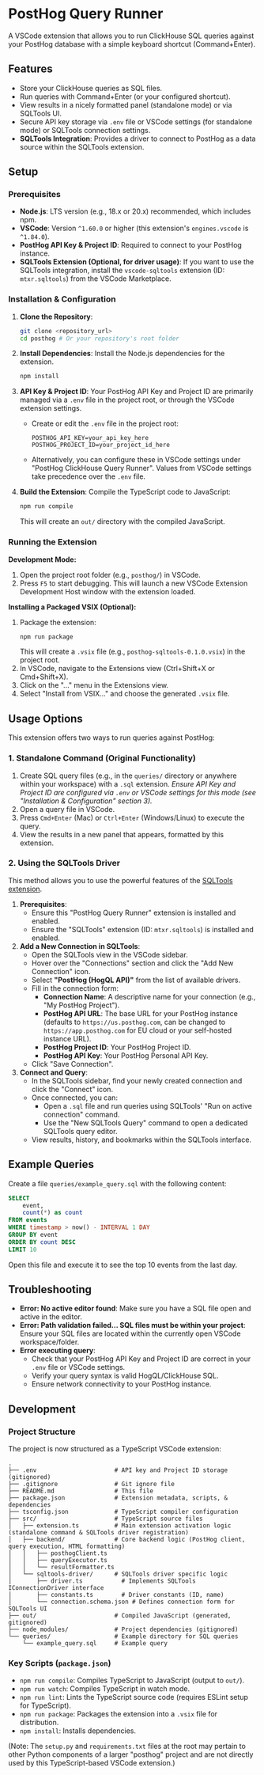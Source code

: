 # PostHog Query Runner

A VSCode extension that allows you to run ClickHouse SQL queries against your PostHog database with a simple keyboard shortcut (Command+Enter).

## Features

- Store your ClickHouse queries as SQL files.
- Run queries with Command+Enter (or your configured shortcut).
- View results in a nicely formatted panel (standalone mode) or via SQLTools UI.
- Secure API key storage via `.env` file or VSCode settings (for standalone mode) or SQLTools connection settings.
- **SQLTools Integration**: Provides a driver to connect to PostHog as a data source within the SQLTools extension.

## Setup

### Prerequisites

- **Node.js**: LTS version (e.g., 18.x or 20.x) recommended, which includes npm.
- **VSCode**: Version `^1.60.0` or higher (this extension's `engines.vscode` is `^1.84.0`).
- **PostHog API Key & Project ID**: Required to connect to your PostHog instance.
- **SQLTools Extension (Optional, for driver usage)**: If you want to use the SQLTools integration, install the `vscode-sqltools` extension (ID: `mtxr.sqltools`) from the VSCode Marketplace.

### Installation & Configuration

1.  **Clone the Repository**:

    ```bash
    git clone <repository_url>
    cd posthog # Or your repository's root folder
    ```

2.  **Install Dependencies**:
    Install the Node.js dependencies for the extension.

    ```bash
    npm install
    ```

3.  **API Key & Project ID**:
    Your PostHog API Key and Project ID are primarily managed via a `.env` file in the project root, or through the VSCode extension settings.

    - Create or edit the `.env` file in the project root:
      ```env
      POSTHOG_API_KEY=your_api_key_here
      POSTHOG_PROJECT_ID=your_project_id_here
      ```
    - Alternatively, you can configure these in VSCode settings under "PostHog ClickHouse Query Runner". Values from VSCode settings take precedence over the `.env` file.

4.  **Build the Extension**:
    Compile the TypeScript code to JavaScript:
    ```bash
    npm run compile
    ```
    This will create an `out/` directory with the compiled JavaScript.

### Running the Extension

**Development Mode:**

1.  Open the project root folder (e.g., `posthog/`) in VSCode.
2.  Press `F5` to start debugging. This will launch a new VSCode Extension Development Host window with the extension loaded.

**Installing a Packaged VSIX (Optional):**

1.  Package the extension:
    ```bash
    npm run package
    ```
    This will create a `.vsix` file (e.g., `posthog-sqltools-0.1.0.vsix`) in the project root.
2.  In VSCode, navigate to the Extensions view (Ctrl+Shift+X or Cmd+Shift+X).
3.  Click on the "..." menu in the Extensions view.
4.  Select "Install from VSIX..." and choose the generated `.vsix` file.

## Usage Options

This extension offers two ways to run queries against PostHog:

### 1. Standalone Command (Original Functionality)

1.  Create SQL query files (e.g., in the `queries/` directory or anywhere within your workspace) with a `.sql` extension.
    _Ensure API Key and Project ID are configured via `.env` or VSCode settings for this mode (see "Installation & Configuration" section 3)._
2.  Open a query file in VSCode.
3.  Press `Cmd+Enter` (Mac) or `Ctrl+Enter` (Windows/Linux) to execute the query.
4.  View the results in a new panel that appears, formatted by this extension.

### 2. Using the SQLTools Driver

This method allows you to use the powerful features of the [SQLTools extension](https://marketplace.visualstudio.com/items?itemName=mtxr.sqltools).

1.  **Prerequisites**:
    - Ensure this "PostHog Query Runner" extension is installed and enabled.
    - Ensure the "SQLTools" extension (ID: `mtxr.sqltools`) is installed and enabled.
2.  **Add a New Connection in SQLTools**:
    - Open the SQLTools view in the VSCode sidebar.
    - Hover over the "Connections" section and click the "Add New Connection" icon.
    - Select **"PostHog (HogQL API)"** from the list of available drivers.
    - Fill in the connection form:
      - **Connection Name**: A descriptive name for your connection (e.g., "My PostHog Project").
      - **PostHog API URL**: The base URL for your PostHog instance (defaults to `https://us.posthog.com`, can be changed to `https://app.posthog.com` for EU cloud or your self-hosted instance URL).
      - **PostHog Project ID**: Your PostHog Project ID.
      - **PostHog API Key**: Your PostHog Personal API Key.
    - Click "Save Connection".
3.  **Connect and Query**:
    - In the SQLTools sidebar, find your newly created connection and click the "Connect" icon.
    - Once connected, you can:
      - Open a `.sql` file and run queries using SQLTools' "Run on active connection" command.
      - Use the "New SQLTools Query" command to open a dedicated SQLTools query editor.
    - View results, history, and bookmarks within the SQLTools interface.

## Example Queries

Create a file `queries/example_query.sql` with the following content:

```sql
SELECT
    event,
    count(*) as count
FROM events
WHERE timestamp > now() - INTERVAL 1 DAY
GROUP BY event
ORDER BY count DESC
LIMIT 10
```

Open this file and execute it to see the top 10 events from the last day.

## Troubleshooting

- **Error: No active editor found**: Make sure you have a SQL file open and active in the editor.
- **Error: Path validation failed... SQL files must be within your project**: Ensure your SQL files are located within the currently open VSCode workspace/folder.
- **Error executing query**:
  - Check that your PostHog API Key and Project ID are correct in your `.env` file or VSCode settings.
  - Verify your query syntax is valid HogQL/ClickHouse SQL.
  - Ensure network connectivity to your PostHog instance.

## Development

### Project Structure

The project is now structured as a TypeScript VSCode extension:

```
.
├── .env                      # API key and Project ID storage (gitignored)
├── .gitignore                # Git ignore file
├── README.md                 # This file
├── package.json              # Extension metadata, scripts, & dependencies
├── tsconfig.json             # TypeScript compiler configuration
├── src/                      # TypeScript source files
│   ├── extension.ts          # Main extension activation logic (standalone command & SQLTools driver registration)
│   ├── backend/              # Core backend logic (PostHog client, query execution, HTML formatting)
│   │   ├── posthogClient.ts
│   │   ├── queryExecutor.ts
│   │   └── resultFormatter.ts
│   └── sqltools-driver/      # SQLTools driver specific logic
│       ├── driver.ts           # Implements SQLTools IConnectionDriver interface
│       ├── constants.ts        # Driver constants (ID, name)
│       └── connection.schema.json # Defines connection form for SQLTools UI
├── out/                      # Compiled JavaScript (generated, gitignored)
├── node_modules/             # Project dependencies (gitignored)
└── queries/                  # Example directory for SQL queries
    └── example_query.sql     # Example query
```

### Key Scripts (`package.json`)

- `npm run compile`: Compiles TypeScript to JavaScript (output to `out/`).
- `npm run watch`: Compiles TypeScript in watch mode.
- `npm run lint`: Lints the TypeScript source code (requires ESLint setup for TypeScript).
- `npm run package`: Packages the extension into a `.vsix` file for distribution.
- `npm install`: Installs dependencies.

(Note: The `setup.py` and `requirements.txt` files at the root may pertain to other Python components of a larger "posthog" project and are not directly used by this TypeScript-based VSCode extension.)
